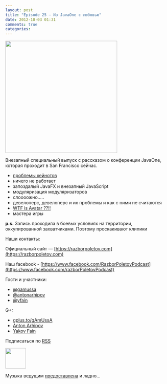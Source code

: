 ```yaml
---
layout: post
title: "Episode 25 — Из JavaOne с любовью"
date: 2012-10-03 01:31
comments: true
categories: 
---
```


<img border="0" width="350" height="350" src="http://s.rpod.ru/data/pictures/00/00/01/01/92/d53195496dbc96e45b93b99896e4b041.png"/>

<!-- topics goes here-->
Внезапный специальный выпуск с рассказом о конференции JavaOne, которая проходит в San Francisco сейчас.

- [проблемы кейнотов](http://yakovfain.com/2012/10/02/javaone-2012-the-keynotes/)
- ничего не работает
- запоздалый JavaFX и внезапный JavaScript
- модуляризация модуляризаторов
- слоооожно.....
- девелоперс, девелоперс и их проблемы и как с ними не считаются
- [WTF is Avatar ??!!](http://www.kai-waehner.de/blog/2012/10/02/avatar-as-alternative-for-java-server-faces-jsf-and-javafx-javaone-2012/)
- мастера игры

**p.s.** Запись проходила в боевых условиях на территории, оккупированной захватчиками. Поэтому проскакивают клипики

Наши контакты:

Официальный сайт — [https://razborpoletov.com](https://razborpoletov.com)

Наш facebook - [https://www.facebook.com/RazborPoletovPodcast](https://www.facebook.com/razborPoletovPodcast)

Гости и участники:

* [@gamussa](https://twitter.com/#!/gamussa)
* [@antonarhipov](https://twitter.com/antonarhipov)
* [@yfain](https://twitter.com/yfain)

G+:

 * [gplus.to/gAmUssA](http://gplus.to/gAmUssA) 
 * [Anton Arhipov](https://plus.google.com/105779776776467952201) 
 * [Yakov Fain](https://plus.google.com/116033097136007429330/posts)

<!-- player goes here-->
<audio preload="none">
  <source src="http://traffic.libsyn.com/razborpoletov/razbor_25.mp3" type="audio/mp3" />
  Your browser does not support the audio tag.
</audio>

Подписаться по [RSS](http://feeds.feedburner.com/razbor-podcast)
<!-- habralink goes here-->

<!-- episode file link goes here-->
<a href="http://traffic.libsyn.com/razborpoletov/razbor_25.mp3" imageanchor="1" style="clear: left; margin-bottom: 1em; margin-left: auto; margin-right: 2em;"><img border="0" height="64" src="https://razborpoletov.com/images/mp3.png" width="64" /></a>

Музыка ведущим [предоставлена](http://www.audiobank.fm/single-music/27/111/More-And-Less/) и ладно...

